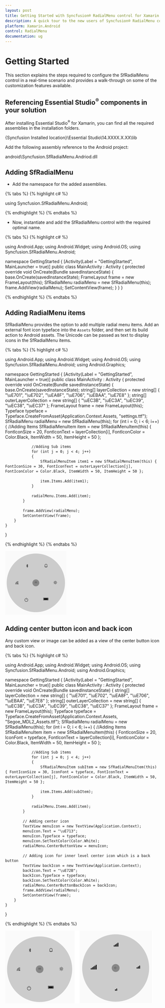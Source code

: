 ```yaml
---
layout: post
title: Getting Started with Syncfusion® RadialMenu control for Xamarin.Android 
description: A quick tour to the new users of Syncfusion® RadialMenu control to get familiar with the control for Xamarin.Android platform.
platform: Xamarin.Android 
control: RadialMenu
documentation: ug
---
```


# Getting Started

This section explains the steps required to configure the SfRadialMenu control in a real-time scenario and provides a walk-through on some of the customization features available.

## Referencing Essential Studio<sup>®</sup> components in your solution

After installing Essential Studio<sup>®</sup> for Xamarin, you can find all the required assemblies in the installation folders.

{Syncfusion Installed location}\Essential Studio\14.XXXX.X.XX\lib

Add the following assembly reference to the Android project:

android\Syncfusion.SfRadialMenu.Andriod.dll

## Adding SfRadialMenu

* Add the namespace for the added assemblies.

{% tabs %}
{% highlight c# %}

using Syncfusion.SfRadialMenu.Android;

{% endhighlight %}
{% endtabs %}

* Now, instantiate and add the SfRadialMenu control with the required optimal name.

{% tabs %}
{% highlight c# %}		

using Android.App;
using Android.Widget;
using Android.OS;
using Syncfusion.SfRadialMenu.Android;

namespace GettingStarted
{
    [Activity(Label = "GettingStarted", MainLauncher = true)]
    public class MainActivity : Activity
    {
        protected override void OnCreate(Bundle savedInstanceState)
        {
            base.OnCreate(savedInstanceState);
            FrameLayout frame = new FrameLayout(this);
            SfRadialMenu radialMenu = new SfRadialMenu(this);
            frame.AddView(radialMenu);
            SetContentView(frame);
        }
    }
}

{% endhighlight %}
{% endtabs %}

## Adding RadialMenu items

SfRadialMenu provides the option to add multiple radial menu items. Add an external font icon typeface into the `Assets` folder, and then set its build action to Android assets. The Unicode can be passed as text to display icons in the SfRadialMenu items.

{% tabs %}
{% highlight c# %}

using Android.App;
using Android.Widget;
using Android.OS;
using Syncfusion.SfRadialMenu.Android;
using Android.Graphics;

namespace GettingStarted
{
    [Activity(Label = "GettingStarted", MainLauncher = true)]
    public class MainActivity : Activity
    {
        protected override void OnCreate(Bundle savedInstanceState)
        {
            base.OnCreate(savedInstanceState);
            string[] layerCollection = new string[] { "\uE701", "\uE702", "\uEA8F", "\uE706", "\uEBAA", "\uE7E8" };
		    string[] outerLayerCollection = new string[] { "\uEC3B", "\uEC3A", "\uEC39", "\uEC38", "\uEC37" };
            FrameLayout frame = new FrameLayout(this);
            Typeface typeface = Typeface.CreateFromAsset(Application.Context.Assets, "settings.ttf");
            SfRadialMenu radialMenu = new SfRadialMenu(this);
            for (int i = 0; i < 6; i++)
            {
                //Adding Items
                SfRadialMenuItem item = new SfRadialMenuItem(this) { FontIconSize = 20, FontIconText = layerCollection[i], FontIconColor = Color.Black, ItemWidth = 50, ItemHeight = 50 };

                //Adding Sub items
                for (int j = 0; j < 4; j++)
                {
                    SfRadialMenuItem item1 = new SfRadialMenuItem(this) { FontIconSize = 30, FontIconText = outerLayerCollection[j], FontIconColor = Color.Black, ItemWidth = 50, ItemHeight = 50 };

                    item.Items.Add(item1);
                }

                radialMenu.Items.Add(item);
            }

            frame.AddView(radialMenu);
            SetContentView(frame);
        }
    }
}

{% endhighlight %}
{% endtabs %}

![gettingstarted](images/overview.png)

## Adding center button icon and back icon

Any custom view or image can be added as a view of the center button icon and back icon.

{% tabs %}
{% highlight c# %}

using Android.App;
using Android.Widget;
using Android.OS;
using Syncfusion.SfRadialMenu.Android;
using Android.Graphics;

namespace GettingStarted
{
    [Activity(Label = "GettingStarted", MainLauncher = true)]
    public class MainActivity : Activity
    {
        protected override void OnCreate(Bundle savedInstanceState)
        {
		    string[] layerCollection = new string[] { "\uE701", "\uE702", "\uEA8F", "\uE706", "\uEBAA", "\uE7E8" };
		    string[] outerLayerCollection = new string[] { "\uEC3B", "\uEC3A", "\uEC39", "\uEC38", "\uEC37" };
		    FrameLayout frame = new FrameLayout(this);
            Typeface typeface = Typeface.CreateFromAsset(Application.Context.Assets, "Segoe_MDL2_Assets.ttf");
            SfRadialMenu radialMenu = new SfRadialMenu(this);
            for (int i = 0; i < 6; i++)
            {
                //Adding Items
                SfRadialMenuItem item = new SfRadialMenuItem(this) { FontIconSize = 20, IconFont = typeface, FontIconText = layerCollection[i], FontIconColor = Color.Black, ItemWidth = 50, ItemHeight = 50 };

                //Adding Sub items
                for (int j = 0; j < 4; j++)
                {
                    SfRadialMenuItem subItem = new SfRadialMenuItem(this) { FontIconSize = 30, IconFont = typeface, FontIconText = outerLayerCollection[j], FontIconColor = Color.Black, ItemWidth = 50, ItemHeight = 50 };

                    item.Items.Add(subItem);
                }

                radialMenu.Items.Add(item);
            }

            // Adding center icon
            TextView menuIcon = new TextView(Application.Context);
            menuIcon.Text = "\uE713";
            menuIcon.Typeface = typeface;
            menuIcon.SetTextColor(Color.White);
            radialMenu.CenterButtonView = menuIcon;

            // Adding icon for inner level center icon which is a back button
            TextView backIcon = new TextView(Application.Context);
            backIcon.Text = "\uE72B";
            backIcon.Typeface = typeface;
            backIcon.SetTextColor(Color.White);
            radialMenu.CenterButtonBackIcon = backIcon;
            frame.AddView(radialMenu);
            SetContentView(frame);
        }
    }
}

{% endhighlight %}
{% endtabs %}

![CenterButtonIcon](images/CenterButtonText.png)